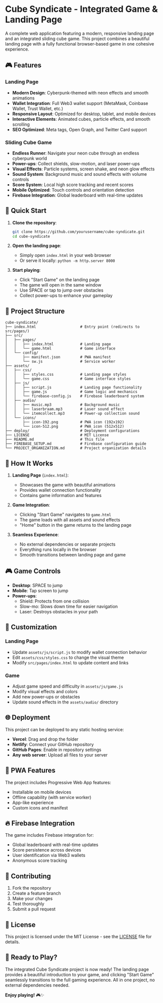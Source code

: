 # Cube Syndicate - Integrated Game & Landing Page

A complete web application featuring a modern, responsive landing page and an integrated sliding cube game. This project combines a beautiful landing page with a fully functional browser-based game in one cohesive experience.

## 🎮 Features

### Landing Page
- **Modern Design**: Cyberpunk-themed with neon effects and smooth animations
- **Wallet Integration**: Full Web3 wallet support (MetaMask, Coinbase Wallet, Trust Wallet, etc.)
- **Responsive Layout**: Optimized for desktop, tablet, and mobile devices
- **Interactive Elements**: Animated cubes, particle effects, and smooth scrolling
- **SEO Optimized**: Meta tags, Open Graph, and Twitter Card support

### Sliding Cube Game
- **Endless Runner**: Navigate your neon cube through an endless cyberpunk world
- **Power-ups**: Collect shields, slow-motion, and laser power-ups
- **Visual Effects**: Particle systems, screen shake, and neon glow effects
- **Sound System**: Background music and sound effects with volume controls
- **Score System**: Local high score tracking and recent scores
- **Mobile Optimized**: Touch controls and orientation detection
- **Firebase Integration**: Global leaderboard with real-time updates

## 🚀 Quick Start

1. **Clone the repository**:
   ```bash
   git clone https://github.com/yourusername/cube-syndicate.git
   cd cube-syndicate
   ```

2. **Open the landing page**:
   - Simply open `index.html` in your web browser
   - Or serve it locally: `python -m http.server 8000`

3. **Start playing**:
   - Click "Start Game" on the landing page
   - The game will open in the same window
   - Use SPACE or tap to jump over obstacles
   - Collect power-ups to enhance your gameplay

## 📁 Project Structure

```
cube-syndicate/
├── index.html                    # Entry point (redirects to src/pages/)
├── src/
│   ├── pages/
│   │   ├── index.html            # Landing page
│   │   └── game.html             # Game interface
│   └── config/
│       ├── manifest.json         # PWA manifest
│       └── sw.js                 # Service worker
├── assets/
│   ├── css/
│   │   ├── styles.css            # Landing page styles
│   │   └── game.css              # Game interface styles
│   ├── js/
│   │   ├── script.js             # Landing page functionality
│   │   ├── game.js               # Game logic and mechanics
│   │   └── firebase-config.js    # Firebase leaderboard system
│   ├── audio/
│   │   ├── music.mp3             # Background music
│   │   ├── laserbraam.mp3        # Laser sound effect
│   │   └── itemcollect.mp3       # Power-up collection sound
│   └── icons/
│       ├── icon-192.png          # PWA icon (192x192)
│       └── icon-512.png          # PWA icon (512x512)
├── deploy/                       # Deployment configurations
├── LICENSE                       # MIT License
├── README.md                     # This file
├── FIREBASE_SETUP.md             # Firebase configuration guide
└── PROJECT_ORGANIZATION.md       # Project organization details
```

## 🎯 How It Works

1. **Landing Page** (`index.html`): 
   - Showcases the game with beautiful animations
   - Provides wallet connection functionality
   - Contains game information and features

2. **Game Integration**:
   - Clicking "Start Game" navigates to `game.html`
   - The game loads with all assets and sound effects
   - "Home" button in the game returns to the landing page

3. **Seamless Experience**:
   - No external dependencies or separate projects
   - Everything runs locally in the browser
   - Smooth transitions between landing page and game

## 🎮 Game Controls

- **Desktop**: SPACE to jump
- **Mobile**: Tap screen to jump
- **Power-ups**: 
  - Shield: Protects from one collision
  - Slow-mo: Slows down time for easier navigation
  - Laser: Destroys obstacles in your path

## 🔧 Customization

### Landing Page
- Update `assets/js/script.js` to modify wallet connection behavior
- Edit `assets/css/styles.css` to change the visual theme
- Modify `src/pages/index.html` to update content and links

### Game
- Adjust game speed and difficulty in `assets/js/game.js`
- Modify visual effects and colors
- Add new power-ups or obstacles
- Update sound effects in the `assets/audio/` directory

## 🌐 Deployment

This project can be deployed to any static hosting service:

- **Vercel**: Drag and drop the folder
- **Netlify**: Connect your GitHub repository
- **GitHub Pages**: Enable in repository settings
- **Any web server**: Upload all files to your server

## 📱 PWA Features

The project includes Progressive Web App features:

- Installable on mobile devices
- Offline capability (with service worker)
- App-like experience
- Custom icons and manifest

## 🔥 Firebase Integration

The game includes Firebase integration for:

- Global leaderboard with real-time updates
- Score persistence across devices
- User identification via Web3 wallets
- Anonymous score tracking

## 🤝 Contributing

1. Fork the repository
2. Create a feature branch
3. Make your changes
4. Test thoroughly
5. Submit a pull request

## 📄 License

This project is licensed under the MIT License - see the [LICENSE](LICENSE) file for details.

## 🎉 Ready to Play?

The integrated Cube Syndicate project is now ready! The landing page provides a beautiful introduction to your game, and clicking "Start Game" seamlessly transitions to the full gaming experience. All in one project, no external dependencies needed.

**Enjoy playing!** 🎮✨ 